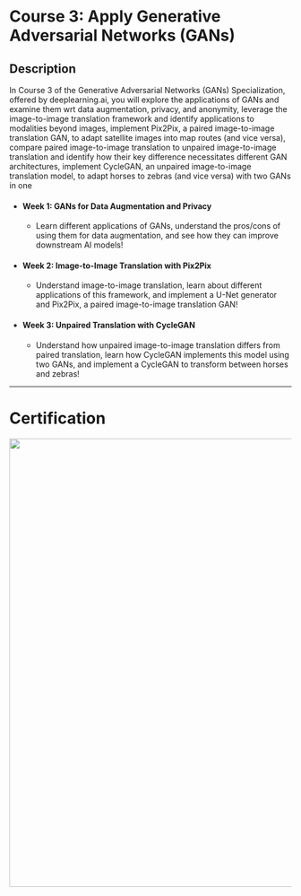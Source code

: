 # Course 3: Apply Generative Adversarial Networks (GANs)

## Description
In Course 3 of the Generative Adversarial Networks (GANs) Specialization, offered by deeplearning.ai, you will explore the applications of GANs and examine them wrt data augmentation, privacy, and anonymity, leverage the image-to-image translation framework and identify applications to modalities beyond images, implement Pix2Pix, a paired image-to-image translation GAN, to adapt satellite images into map routes (and vice versa), compare paired image-to-image translation to unpaired image-to-image translation and identify how their key difference necessitates different GAN architectures, implement CycleGAN, an unpaired image-to-image translation model, to adapt horses to zebras (and vice versa) with two GANs in one

- #### Week 1: GANs for Data Augmentation and Privacy
	- Learn different applications of GANs, understand the pros/cons of using them for data augmentation, and see how they can improve downstream AI models!
- #### Week 2: Image-to-Image Translation with Pix2Pix
	- Understand image-to-image translation, learn about different applications of this framework, and implement a U-Net generator and Pix2Pix, a paired image-to-image translation GAN!
- #### Week 3: Unpaired Translation with CycleGAN
	- Understand how unpaired image-to-image translation differs from paired translation, learn how CycleGAN implements this model using two GANs, and implement a CycleGAN to transform between horses and zebras!

---

# Certification
<p align="center">
  <img src="../Generative Adversarial Networks (GANs) Specialization Images/Courses/GANs_Course_3.jpg" | width=800 />
</p>
